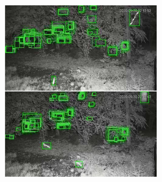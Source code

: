 ![20200530-221404-224409](in/20200530/20200530-221404-224409_0_.jpg)
![20200530-224414-231419](in/20200530/20200530-224414-231419_0_.jpg)
